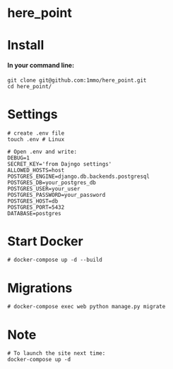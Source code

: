 # here_point


# Install
#### In your command line:
    git clone git@github.com:1mmo/here_point.git
    cd here_point/

# Settings

    # create .env file
    touch .env # Linux
    
    # Open .env and write:
    DEBUG=1
    SECRET_KEY='from Dajngo settings'
    ALLOWED_HOSTS=host
    POSTGRES_ENGINE=django.db.backends.postgresql
    POSTGRES_DB=your_postgres_db
    POSTGRES_USER=your_user
    POSTGRES_PASSWORD=your_password
    POSTGRES_HOST=db
    POSTGRES_PORT=5432
    DATABASE=postgres

# Start Docker
  
    # docker-compose up -d --build

# Migrations

    # docker-compose exec web python manage.py migrate
    
# Note

    # To launch the site next time:
    docker-compose up -d
    
